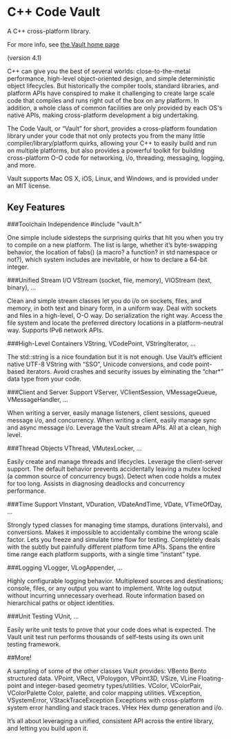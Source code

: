 C++ Code Vault
==========
A  C++ cross-platform library.

For more info, see [the Vault home page](http://www.bombaydigital.com/vault/)

(version 4.1)

C++ can give you the best of several worlds: close-to-the-metal performance, high-level object-oriented design, and simple deterministic object lifecycles. But historically the compiler tools, standard libraries, and platform APIs have conspired to make it challenging to create large scale code that compiles and runs right out of the box on any platform. In addition, a whole class of common facilities are only provided by each OS's native APIs, making cross-platform development a big undertaking.

The Code Vault, or “Vault” for short, provides a cross-platform foundation library under your code that not only protects you from the many little compiler/library/platform quirks, allowing your C++ to easily build and run on multiple platforms, but also provides a powerful toolkit for building cross-platform O-O code for networking, i/o, threading, messaging, logging, and more.

Vault supports Mac OS X, iOS, Linux, and Windows, and is provided under an MIT license.

Key Features
----------

###Toolchain Independence
\#include "vault.h"

One simple include sidesteps the surprising quirks that hit you when you try to compile on a new platform. The list is large, whether it’s byte-swapping behavior, the location of fabs() (a macro? a function? in std namespace or not?), which system includes are inevitable, or how to declare a 64-bit integer.

###Unified Stream I/O
VStream (socket, file, memory), VIOStream (text, binary), ...

Clean and simple stream classes let you do i/o on sockets, files, and memory, in both text and binary form, in a uniform way. Deal with sockets and files in a high-level, O-O way. Do serialization the right way. Access the file system and locate the preferred directory locations in a platform-neutral way. Supports IPv6 network APIs.

###High-Level Containers
VString, VCodePoint, VStringIterator, ...

The std::string is a nice foundation but it is not enough. Use Vault’s efficient native UTF-8 VString with “SSO”, Unicode conversions, and code point-based iterators. Avoid crashes and security issues by elminating the “char*” data type from your code.

###Client and Server Support
VServer, VClientSession, VMessageQueue, VMessageHandler, ...

When writing a server, easily manage listeners, client sessions, queued message i/o, and concurrency. When writing a client, easily manage sync and async message i/o. Leverage the Vault stream APIs. All at a clean, high level.

###Thread Objects
VThread, VMutexLocker, ...

Easily create and manage threads and lifecycles. Leverage the client-server support. The default behavior prevents accidentally leaving a mutex locked (a common source of concurrency bugs). Detect when code holds a mutex for too long. Assists in diagnosing deadlocks and concurrency performance.

###Time Support
VInstant, VDuration, VDateAndTime, VDate, VTimeOfDay, ...

Strongly typed classes for managing time stamps, durations (intervals), and conversions. Makes it impossible to accidentally combine the wrong scale factor. Lets you freeze and simulate time flow for testing. Completely deals with the subtly but painfully different platform time APIs. Spans the entire time range each platform supports, with a single time “instant” type.

###Logging
VLogger, VLogAppender, ...

Highly configurable logging behavior. Multiplexed sources and destinations; console, files, or any output you want to implement. Write log output without incurring unnecessary overhead. Route information based on hierarchical paths or object identities.

###Unit Testing
VUnit, ...

Easily write unit tests to prove that your code does what is expected. The Vault unit test run performs thousands of self-tests using its own unit testing framework.

##More!

A sampling of some of the other classes Vault provides: VBento Bento structured data. VPoint, VRect, VPoloygon, VPoint3D, VSize, VLine Floating-point and integer-based geometry types/utilities. VColor, VColorPair, VColorPalette Color, palette, and color mapping utilities. VException, VSystemError, VStackTraceException Exceptions with cross-platform system error handling and stack traces. VHex Hex dump generation and i/o.

It’s all about leveraging a unified, consistent API across the entire library, and letting you build upon it.
